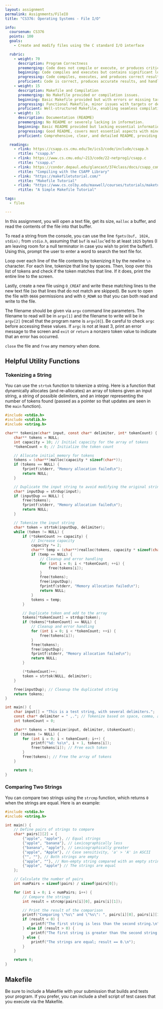```yaml
---
layout: assignment
permalink: Assignments/FileIO
title: "CS376: Operating Systems - File I/O"

info:
  coursenum: CS376
  points: 100
  goals:
    - Create and modify files using the C standard I/O interface

  rubric:
    - weight: 70
      description: Program Correctness
      preemerging: Code does not compile or execute, or produces critical errors.
      beginning: Code compiles and executes but contains significant logic errors, leading to incorrect results.
      progressing: Code compiles, executes, and produces correct results in most cases but may have minor issues.
      proficient: Code is correct, produces accurate results, and handles edge cases effectively. 
    - weight: 15
      description: Makefile and Compilation
      preemerging: No Makefile provided or compilation issues. 
      beginning: Basic Makefile provided but with errors or missing targets. 
      progressing: Functional Makefile, minor issues with targets or dependencies. 
      proficient: Well-structured Makefile, enabling seamless compilation without errors. 
    - weight: 15
      description: Documentation (README)
      preemerging: No README or severely lacking in information. 
      beginning: Basic README provided but lacking essential information or clarity. 
      progressing: Good README, covers most essential aspects with minor omissions or clarity issues. 
      proficient: Comprehensive, clear, and detailed README, providing complete instructions on program usage. 

  readings:
    - rlink: https://csapp.cs.cmu.edu/3e/ics3/code/include/csapp.h
      rtitle: "csapp.h"
    - rlink: https://www.cs.cmu.edu/~213/code/22-netprog1/csapp.c
      rtitle: "csapp.c"
    - rlink: https://condor.depaul.edu/glancast/374class/docs/csapp_compile_guide.html
      rtitle: "Compiling with the CSAPP Library"
    - rlink: "https://makefiletutorial.com/"
      rtitle: "Makefile Tutorial"
    - rlink: "https://www.cs.colby.edu/maxwell/courses/tutorials/maketutor/"
      rtitle: "A Simple Makefile Tutorial"

tags:
  - files

---
```


In this assignment, you will open a text file, get its size, `malloc` a buffer, and read the contents of the file into that buffer.  

To read a string from the console, you can use the line `fgets(buf, 1024, stdin);` from `stdio.h`, assuming that `buf` is `malloc`'ed to at least `1025` bytes (I am leaving room for a null terminator in case you wish to print the buffer!).  Using this, prompt the user to enter a word to search the text file for.  

Loop over each line of the file contents by tokenizing it by the newline `\n` character.  For each line, tokenize that line by spaces.  Then, loop over this list of tokens and check if the token matches that line.  If it does, print the entire line to the screen.

Lastly, create a new file using `O_CREAT` and write these matching lines to the new text file (so that lines that do not match are skipped).  Be sure to open the file with `0666` permissions and with `O_RDWR` so that you can both read and write to the file.  

The filename should be given via `argv` command line parameters.  The filename to read will be in `argv[1]` and the filename to write will be in `argv[2]` (recall that the program name is `argv[0]`).  Be careful to check `argc` before accessing these values.  If `argc` is not at least 3, print an error message to the screen and `exit` or `return` a nonzero token value to indicate that an error has occurred.

`close` the file and `free` any memory when done.

## Helpful Utility Functions

### Tokenizing a String

You can use the `strtok` function to tokenize a string.  Here is a function that dynamically allocates (and re-allocates) an array of tokens given an input string, a string of possible delimiters, and an integer representing the number of tokens found (passed as a pointer so that updates are seen in the `main` function).

```c
#include <stdio.h>
#include <stdlib.h>
#include <string.h>

char** tokenize(char* input, const char* delimiter, int* tokenCount) {
    char** tokens = NULL;
    int capacity = 10; // Initial capacity for the array of tokens
    *tokenCount = 0; // Initialize the token count

    // Allocate initial memory for tokens
    tokens = (char**)malloc(capacity * sizeof(char*));
    if (tokens == NULL) {
        fprintf(stderr, "Memory allocation failed\n");
        return NULL;
    }

    // Duplicate the input string to avoid modifying the original string
    char* inputDup = strdup(input);
    if (inputDup == NULL) {
        free(tokens);
        fprintf(stderr, "Memory allocation failed\n");
        return NULL;
    }

    // Tokenize the input string
    char* token = strtok(inputDup, delimiter);
    while (token != NULL) {
        if (*tokenCount >= capacity) {
            // Increase capacity
            capacity *= 2;
            char** temp = (char**)realloc(tokens, capacity * sizeof(char*));
            if (temp == NULL) {
                // Cleanup and error handling
                for (int i = 0; i < *tokenCount; ++i) {
                    free(tokens[i]);
                }
                free(tokens);
                free(inputDup);
                fprintf(stderr, "Memory allocation failed\n");
                return NULL;
            }
            tokens = temp;
        }

        // Duplicate token and add to the array
        tokens[*tokenCount] = strdup(token);
        if (tokens[*tokenCount] == NULL) {
            // Cleanup and error handling
            for (int i = 0; i < *tokenCount; ++i) {
                free(tokens[i]);
            }
            free(tokens);
            free(inputDup);
            fprintf(stderr, "Memory allocation failed\n");
            return NULL;
        }

        (*tokenCount)++;
        token = strtok(NULL, delimiter);
    }

    free(inputDup); // Cleanup the duplicated string
    return tokens;
}

int main() {
    char input[] = "This is a test string, with several delimiters.";
    const char* delimiter = " ,."; // Tokenize based on space, comma, and period
    int tokenCount = 0;

    char** tokens = tokenize(input, delimiter, &tokenCount);
    if (tokens != NULL) {
        for (int i = 0; i < tokenCount; i++) {
            printf("%d: %s\n", i + 1, tokens[i]);
            free(tokens[i]); // Free each token
        }
        free(tokens); // Free the array of tokens
    }

    return 0;
}
```

### Comparing Two Strings

You can compare two strings using the `strcmp` function, which returns `0` when the strings are equal.  Here is an example:

```c
#include <stdio.h>
#include <string.h>

int main() {
    // Define pairs of strings to compare
    char* pairs[][2] = {
        {"apple", "apple"}, // Equal strings
        {"apple", "banana"}, // Lexicographically less
        {"banana", "apple"}, // Lexicographically greater
        {"apple", "Apple"}, // Case sensitivity, 'a' > 'A' in ASCII
        {"", ""}, // Both strings are empty
        {"apple", ""}, // Non-empty string compared with an empty string
        {"apple", "apple"} // The strings are equal
    };

    // Calculate the number of pairs
    int numPairs = sizeof(pairs) / sizeof(pairs[0]);

    for (int i = 0; i < numPairs; i++) {
        // Compare the strings
        int result = strcmp(pairs[i][0], pairs[i][1]);

        // Print the result of the comparison
        printf("Comparing \"%s\" and \"%s\": ", pairs[i][0], pairs[i][1]);
        if (result < 0) {
            printf("The first string is less than the second string.\n");
        } else if (result > 0) {
            printf("The first string is greater than the second string.\n");
        } else {
            printf("The strings are equal; result == 0.\n");
        }
    }

    return 0;
}
```

## Makefile

Be sure to include a Makefile with your submission that builds and tests your program.  If you prefer, you can include a shell script of test cases that you execute via the Makefile.
